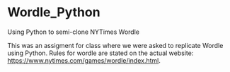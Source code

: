 # Wordle_Python
Using Python to semi-clone NYTimes Wordle

This was an assigment for class where we were asked to replicate Wordle using Python. 
Rules for wordle are stated on the actual website: https://www.nytimes.com/games/wordle/index.html.
